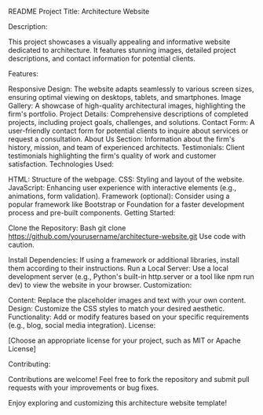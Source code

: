 README
Project Title: Architecture Website

Description:

This project showcases a visually appealing and informative website dedicated to architecture. It features stunning images, detailed project descriptions, and contact information for potential clients.

Features:

Responsive Design: The website adapts seamlessly to various screen sizes, ensuring optimal viewing on desktops, tablets, and smartphones.
Image Gallery: A showcase of high-quality architectural images, highlighting the firm's portfolio.
Project Details: Comprehensive descriptions of completed projects, including project goals, challenges, and solutions.
Contact Form: A user-friendly contact form for potential clients to inquire about services or request a consultation.
About Us Section: Information about the firm's history, mission, and team of experienced architects.
Testimonials: Client testimonials highlighting the firm's quality of work and customer satisfaction.
Technologies Used:

HTML: Structure of the webpage.
CSS: Styling and layout of the website.
JavaScript: Enhancing user experience with interactive elements (e.g., animations, form validation).
Framework (optional): Consider using a popular framework like Bootstrap or Foundation for a faster development process and pre-built components.
Getting Started:

Clone the Repository:
Bash
git clone https://github.com/yourusername/architecture-website.git
Use code with caution.

Install Dependencies: If using a framework or additional libraries, install them according to their instructions.
Run a Local Server: Use a local development server (e.g., Python's built-in http.server or a tool like npm run dev) to view the website in your browser.
Customization:

Content: Replace the placeholder images and text with your own content.
Design: Customize the CSS styles to match your desired aesthetic.
Functionality: Add or modify features based on your specific requirements (e.g., blog, social media integration).
License:

[Choose an appropriate license for your project, such as MIT or Apache License]

Contributing:

Contributions are welcome! Feel free to fork the repository and submit pull requests with your improvements or bug fixes.

Enjoy exploring and customizing this architecture website template!
